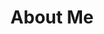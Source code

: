 ---
title: About Me 

sections:
  - block: experience
    content:
      title: Experience 
      date_format: 'January 2006'
      items:
        - title: CEO
          company: GenCoin
          company_url: ''
          company_logo: org-gc
          location: California
          date_start: '2021-01-01'
          date_end: ''
          description: |2-
              Responsibilities include:

              * Analysing
              * Modelling
              * Deploying
        - title: Professor of Semiconductor Physics
          company: University X
          company_url: ''
          company_logo: org-x
          location: California
          date_start: '2016-01-01'
          date_end: '2020-12-31'
          description: Taught electronic engineering and researched semiconductor physi
    design:
      # Hugo date format
      
      # Education or Experience section first?
      is_education_first: false
---